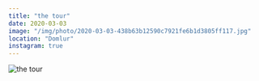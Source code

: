 ```yaml
---
title: "the tour"
date: 2020-03-03
image: "/img/photo/2020-03-03-438b63b12590c7921fe6b1d3805ff117.jpg"
location: "Domlur"
instagram: true
---
```


![the tour](/img/photo/2020-03-03-438b63b12590c7921fe6b1d3805ff117.jpg)
